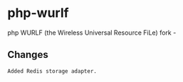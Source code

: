 # php-wurlf

php WURLF (the Wireless Universal Resource FiLe) fork -

## Changes

	Added Redis storage adapter.